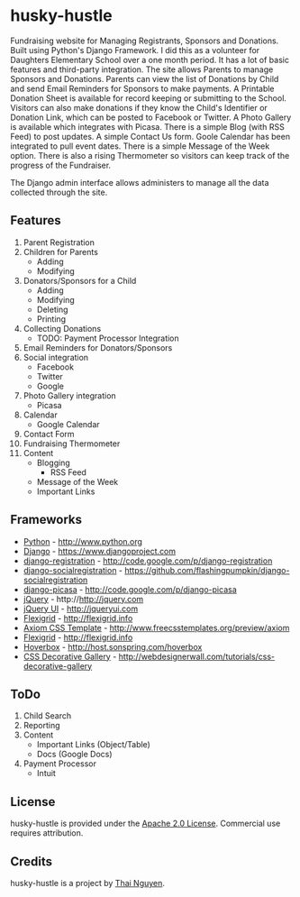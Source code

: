 husky-hustle
============

Fundraising website for Managing Registrants, Sponsors and Donations.  Built using Python's Django Framework.  I did this as a volunteer 
for Daughters Elementary School over a one month period.  It has a lot of basic features and third-party integration.  The site allows 
Parents to manage Sponsors and Donations.  Parents can view the list of Donations by Child and send Email Reminders for Sponsors to make 
payments.  A Printable Donation Sheet is available for record keeping or submitting to the School.  Visitors can also make donations if 
they know the Child's Identifier or Donation Link, which can be posted to Facebook or Twitter.  A Photo Gallery is available which integrates 
with Picasa.  There is a simple Blog (with RSS Feed) to post updates.  A simple Contact Us form.  Goole Calendar has been integrated to 
pull event dates.  There is a simple Message of the Week option.  There is also a rising Thermometer so visitors can keep track of the 
progress of the Fundraiser.

The Django admin interface allows administers to manage all the data collected through the site.

Features
--------

1. Parent Registration
2. Children for Parents
    * Adding
    * Modifying
3. Donators/Sponsors for a Child
    * Adding
    * Modifying
    * Deleting
    * Printing
4. Collecting Donations
    * TODO: Payment Processor Integration
5. Email Reminders for Donators/Sponsors
6. Social integration
    * Facebook
    * Twitter
    * Google
7. Photo Gallery integration
    * Picasa
8. Calendar
    * Google Calendar
9. Contact Form
10. Fundraising Thermometer
11. Content
    * Blogging
        * RSS Feed
    * Message of the Week
    * Important Links
 
Frameworks
----------

* [Python](http://www.python.org) - http://www.python.org
* [Django](http://www.djangoproject.com) - https://www.djangoproject.com
* [django-registration](http://www.djangoproject.com) - http://code.google.com/p/django-registration
* [django-socialregistration](https://github.com/flashingpumpkin/django-socialregistration) - https://github.com/flashingpumpkin/django-socialregistration
* [django-picasa](http://code.google.com/p/django-picasa) - http://code.google.com/p/django-picasa
* [jQuery](http://http://jquery.com) - http://http://jquery.com
* [jQuery UI](http://jqueryui.com) - http://jqueryui.com
* [Flexigrid](http://flexigrid.info) - http://flexigrid.info
* [Axiom CSS Template](http://www.freecsstemplates.org/preview/axiom) - http://www.freecsstemplates.org/preview/axiom
* [Flexigrid](http://flexigrid.info) - http://flexigrid.info
* [Hoverbox](http://host.sonspring.com/hoverbox) - http://host.sonspring.com/hoverbox
* [CSS Decorative Gallery](http://webdesignerwall.com/tutorials/css-decorative-gallery) - http://webdesignerwall.com/tutorials/css-decorative-gallery

ToDo
----

1. Child Search
2. Reporting
3. Content
   * Important Links (Object/Table)
   * Docs (Google Docs)
4. Payment Processor
   * Intuit

License
-------

husky-hustle is provided under the [Apache 2.0 License](http://www.apache.org/licenses/LICENSE-2.0). Commercial use requires attribution.

Credits
-------

husky-hustle is a project by [Thai Nguyen](http://www.thaiandhien.com/).